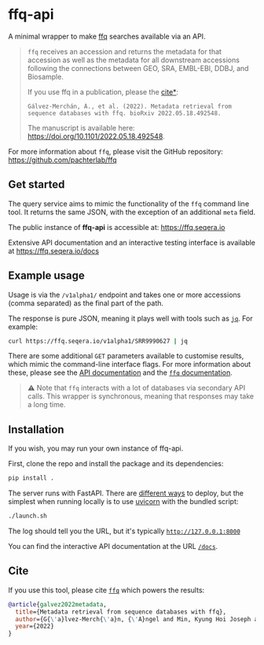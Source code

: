 # ffq-api

A minimal wrapper to make [ffq](https://github.com/pachterlab/ffq) searches available via an API.

> `ffq` receives an accession and returns the metadata for that accession as well as the metadata for all downstream accessions following the connections between GEO, SRA, EMBL-EBI, DDBJ, and Biosample.
>
> If you use ffq in a publication, please the [cite*](#cite):
>
> ```
> Gálvez-Merchán, Á., et al. (2022). Metadata retrieval from sequence databases with ffq. bioRxiv 2022.05.18.492548.
> ```
> The manuscript is available here: <https://doi.org/10.1101/2022.05.18.492548>.

For more information about `ffq`, please visit the GitHub repository: <https://github.com/pachterlab/ffq>

## Get started

The query service aims to mimic the functionality of the `ffq` command line tool. It returns the same JSON, with the exception of an additional `meta` field.

The public instance of **ffq-api** is accessible at: <https://ffq.seqera.io>

Extensive API documentation and an interactive testing interface is available at <https://ffq.seqera.io/docs>

## Example usage

Usage is via the `/v1alpha1/` endpoint and takes one or more accessions (comma separated) as the final part of the path.

The response is pure JSON, meaning it plays well with tools such as [`jq`](https://stedolan.github.io/jq/). For example:

```bash
curl https://ffq.seqera.io/v1alpha1/SRR9990627 | jq
```

There are some additional `GET` parameters available to customise results, which mimic the command-line interface flags. For more information about these, please see the [API documentation](https://ffq.seqera.io/docs) and the [`ffq` documentation](https://github.com/pachterlab/ffq#usage).

> ⚠️ Note that `ffq` interacts with a lot of databases via secondary API calls. This wrapper is synchronous, meaning that responses may take a long time.

## Installation

If you wish, you may run your own instance of ffq-api.

First, clone the repo and install the package and its dependencies:

```bash
pip install .
```

The server runs with FastAPI. There are [different ways](https://fastapi.tiangolo.com/deployment/) to deploy, but the simplest when running locally is to use [uvicorn](https://www.uvicorn.org) with the bundled script:

```bash
./launch.sh
```

The log should tell you the URL, but it's typically [`http://127.0.0.1:8000`](http://127.0.0.1:8000)

You can find the interactive API documentation at the URL [`/docs`](http://127.0.0.1:8000/docs).

## Cite

If you use this tool, please cite [`ffq`](https://github.com/pachterlab/ffq) which powers the results:

```bibtex
@article{galvez2022metadata,
  title={Metadata retrieval from sequence databases with ffq},
  author={G{\'a}lvez-Merch{\'a}n, {\'A}ngel and Min, Kyung Hoi Joseph and Pachter, Lior and Booeshaghi, A. Sina},
  year={2022}
}
```
